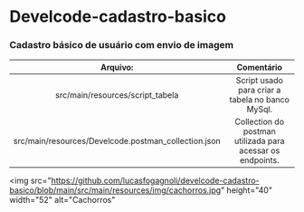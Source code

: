 # Develcode-cadastro-basico

### Cadastro básico de usuário com envio de imagem


|Arquivo: | Comentário |
| :---: | :---: |
| src/main/resources/script_tabela | Script usado para criar a tabela no banco MySql. |
| src/main/resources/Develcode.postman_collection.json | Collection do postman utilizada para acessar os endpoints. |

<img src="https://github.com/lucasfogagnoli/develcode-cadastro-basico/blob/main/src/main/resources/img/cachorros.jpg" height="40" width="52" alt="Cachorros" 
